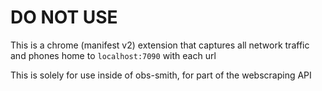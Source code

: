 # DO NOT USE

This is a chrome (manifest v2) extension that captures all network traffic and phones home to `localhost:7090` with each url

This is solely for use inside of obs-smith, for part of the webscraping API